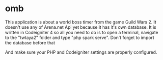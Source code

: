 # omb

This application is about a world boss timer from the game Guild Wars 2. 
It doesn't use any of Arena.net Api yet because it has it's own database.
It is written in Codeigniter 4 so all you need to do is to open a terminal, navigate to the "twtaya2" folder
and type "php spark serve". Don't forget to import the database before that

And make sure your PHP and Codeigniter settings are properly configured.
